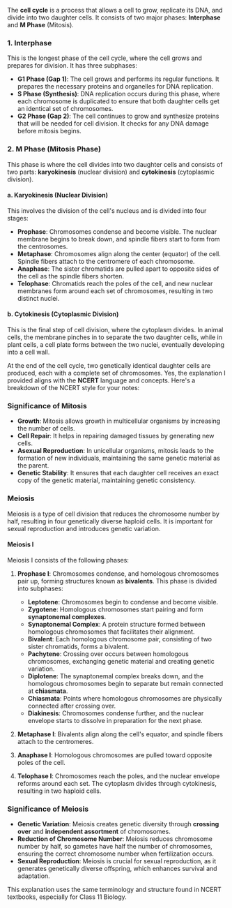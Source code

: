 The **cell cycle** is a process that allows a cell to grow, replicate its DNA, and divide into two daughter cells. It consists of two major phases: **Interphase** and **M Phase** (Mitosis).

### 1. **Interphase**  
This is the longest phase of the cell cycle, where the cell grows and prepares for division. It has three subphases:
- **G1 Phase (Gap 1)**: The cell grows and performs its regular functions. It prepares the necessary proteins and organelles for DNA replication.
- **S Phase (Synthesis)**: DNA replication occurs during this phase, where each chromosome is duplicated to ensure that both daughter cells get an identical set of chromosomes.
- **G2 Phase (Gap 2)**: The cell continues to grow and synthesize proteins that will be needed for cell division. It checks for any DNA damage before mitosis begins.

### 2. **M Phase (Mitosis Phase)**  
This phase is where the cell divides into two daughter cells and consists of two parts: **karyokinesis** (nuclear division) and **cytokinesis** (cytoplasmic division).

#### a. **Karyokinesis** (Nuclear Division)
This involves the division of the cell's nucleus and is divided into four stages:
- **Prophase**: Chromosomes condense and become visible. The nuclear membrane begins to break down, and spindle fibers start to form from the centrosomes.
- **Metaphase**: Chromosomes align along the center (equator) of the cell. Spindle fibers attach to the centromere of each chromosome.
- **Anaphase**: The sister chromatids are pulled apart to opposite sides of the cell as the spindle fibers shorten.
- **Telophase**: Chromatids reach the poles of the cell, and new nuclear membranes form around each set of chromosomes, resulting in two distinct nuclei.

#### b. **Cytokinesis** (Cytoplasmic Division)
This is the final step of cell division, where the cytoplasm divides. In animal cells, the membrane pinches in to separate the two daughter cells, while in plant cells, a cell plate forms between the two nuclei, eventually developing into a cell wall.

At the end of the cell cycle, two genetically identical daughter cells are produced, each with a complete set of chromosomes.
Yes, the explanation I provided aligns with the **NCERT** language and concepts. Here's a breakdown of the NCERT style for your notes:

### **Significance of Mitosis**  
- **Growth**: Mitosis allows growth in multicellular organisms by increasing the number of cells.
- **Cell Repair**: It helps in repairing damaged tissues by generating new cells.
- **Asexual Reproduction**: In unicellular organisms, mitosis leads to the formation of new individuals, maintaining the same genetic material as the parent.
- **Genetic Stability**: It ensures that each daughter cell receives an exact copy of the genetic material, maintaining genetic consistency.

### **Meiosis**  
Meiosis is a type of cell division that reduces the chromosome number by half, resulting in four genetically diverse haploid cells. It is important for sexual reproduction and introduces genetic variation.

#### **Meiosis I**
Meiosis I consists of the following phases:

1. **Prophase I**: Chromosomes condense, and homologous chromosomes pair up, forming structures known as **bivalents**. This phase is divided into subphases:
   - **Leptotene**: Chromosomes begin to condense and become visible.
   - **Zygotene**: Homologous chromosomes start pairing and form **synaptonemal complexes**.
   - **Synaptonemal Complex**: A protein structure formed between homologous chromosomes that facilitates their alignment.
   - **Bivalent**: Each homologous chromosome pair, consisting of two sister chromatids, forms a bivalent.
   - **Pachytene**: Crossing over occurs between homologous chromosomes, exchanging genetic material and creating genetic variation.
   - **Diplotene**: The synaptonemal complex breaks down, and the homologous chromosomes begin to separate but remain connected at **chiasmata**.
   - **Chiasmata**: Points where homologous chromosomes are physically connected after crossing over.
   - **Diakinesis**: Chromosomes condense further, and the nuclear envelope starts to dissolve in preparation for the next phase.

2. **Metaphase I**: Bivalents align along the cell's equator, and spindle fibers attach to the centromeres.
3. **Anaphase I**: Homologous chromosomes are pulled toward opposite poles of the cell.
4. **Telophase I**: Chromosomes reach the poles, and the nuclear envelope reforms around each set. The cytoplasm divides through cytokinesis, resulting in two haploid cells.

### **Significance of Meiosis**  
- **Genetic Variation**: Meiosis creates genetic diversity through **crossing over** and **independent assortment** of chromosomes.
- **Reduction of Chromosome Number**: Meiosis reduces chromosome number by half, so gametes have half the number of chromosomes, ensuring the correct chromosome number when fertilization occurs.
- **Sexual Reproduction**: Meiosis is crucial for sexual reproduction, as it generates genetically diverse offspring, which enhances survival and adaptation.

This explanation uses the same terminology and structure found in NCERT textbooks, especially for Class 11 Biology.
